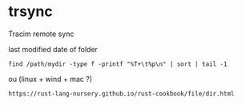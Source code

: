 # trsync
Tracim remote sync

last modified date of folder

    find /path/mydir -type f -printf "%T+\t%p\n" | sort | tail -1

ou (linux + wind + mac ?)

    https://rust-lang-nursery.github.io/rust-cookbook/file/dir.html
